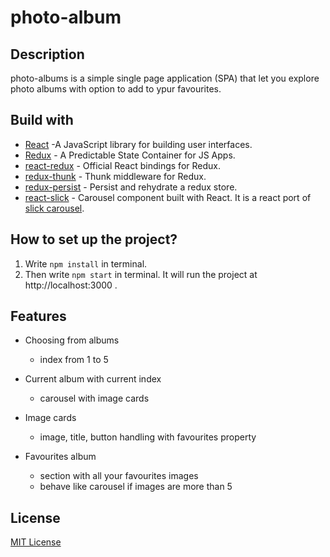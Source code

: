 # photo-album
 
## Description 

 photo-albums is a  simple single page application (SPA) that let you explore photo albums with option to add to ypur favourites.
 
 ## Build with
 
  * [React](https://reactjs.org/) -A JavaScript library for building user interfaces.
  * [Redux](https://redux.js.org/) - A Predictable State Container for JS Apps.
  * [react-redux](https://react-redux.js.org/) - Official React bindings for Redux.
  * [redux-thunk](https://github.com/reduxjs/redux-thunk) - Thunk middleware for Redux.
  * [redux-persist](https://github.com/rt2zz/redux-persist#readme) - Persist and rehydrate a redux store.
  * [react-slick](https://github.com/akiran/react-slick) - Carousel component built with React. It is a react port of [slick carousel](http://kenwheeler.github.io/slick/).

## How to set up the project?

   1. Write `npm install` in terminal. 
   2. Then write `npm start` in terminal. It will run the project at http://localhost:3000 .
   
## Features
  * Choosing from albums
      * index from 1 to 5
      
  * Current album with current index
    * carousel with image cards
    
  * Image cards
    * image, title, button handling with favourites property
  
  * Favourites album
      * section with all your favourites images
      * behave like carousel if images are more than 5
 
 ## License
 [MIT License](https://github.com/MargaritaVacheva/React-project/blob/master/LICENSE)

